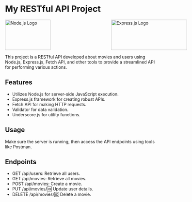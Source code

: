 # My RESTful API Project

<div style="display: flex; justify-content: space-between;">
  <a href="https://nodejs.org/" style="margin-right: 100px;">
    <img src="https://upload.wikimedia.org/wikipedia/commons/thumb/d/d9/Node.js_logo.svg/128px-Node.js_logo.svg.png" alt="Node.js Logo" width="150" height="100">
  </a>

  <a href="https://expressjs.com/" style="margin-left: 100px;">
    <img src="https://miro.medium.com/v2/resize:fit:750/format:webp/1*7G9vb_q5MA8_C_8HtwMfqw.png" alt="Express.js Logo" width="250" height="100">
  </a>
</div>


This project is a RESTful API developed about movies and users using Node.js, Express.js, Fetch API, and other tools to provide a streamlined API for performing various actions.

## Features

- Utilizes Node.js for server-side JavaScript execution.
- Express.js framework for creating robust APIs.
- Fetch API for making HTTP requests.
- Validator for data validation.
- Underscore.js for utility functions.

## Usage
Make sure the server is running, then access the API endpoints using tools like Postman.

## Endpoints

- GET /api/users: Retrieve all users.
- GET /api/movies: Retrieve all movies.
- POST /api/movies: Create a movie.
- PUT /api/movies/:id: Update user details.
- DELETE /api/movies/:id: Delete a movie.
